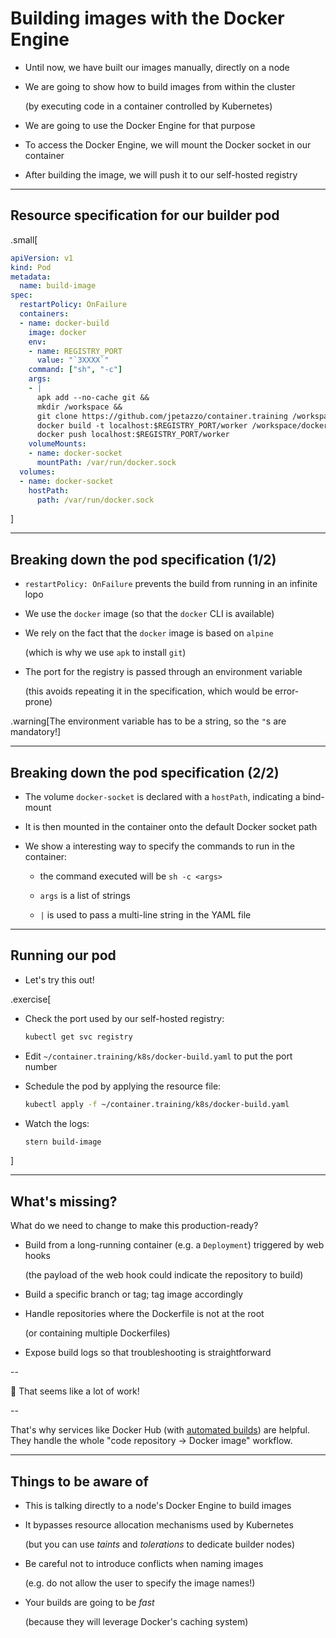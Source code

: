 # Building images with the Docker Engine

- Until now, we have built our images manually, directly on a node

- We are going to show how to build images from within the cluster

  (by executing code in a container controlled by Kubernetes)

- We are going to use the Docker Engine for that purpose

- To access the Docker Engine, we will mount the Docker socket in our container

- After building the image, we will push it to our self-hosted registry

---

## Resource specification for our builder pod

.small[
```yaml
apiVersion: v1
kind: Pod
metadata:
  name: build-image
spec:
  restartPolicy: OnFailure
  containers:
  - name: docker-build
    image: docker
    env:
    - name: REGISTRY_PORT
      value: "`3XXXX`"
    command: ["sh", "-c"]
    args:
    - |
      apk add --no-cache git &&
      mkdir /workspace &&
      git clone https://github.com/jpetazzo/container.training /workspace &&
      docker build -t localhost:$REGISTRY_PORT/worker /workspace/dockercoins/worker &&
      docker push localhost:$REGISTRY_PORT/worker
    volumeMounts:
    - name: docker-socket
      mountPath: /var/run/docker.sock
  volumes:
  - name: docker-socket
    hostPath:
      path: /var/run/docker.sock
```
]

---

## Breaking down the pod specification (1/2)

- `restartPolicy: OnFailure` prevents the build from running in an infinite lopo

- We use the `docker` image (so that the `docker` CLI is available)

- We rely on the fact that the `docker` image is based on `alpine`

  (which is why we use `apk` to install `git`)

- The port for the registry is passed through an environment variable

  (this avoids repeating it in the specification, which would be error-prone)

.warning[The environment variable has to be a string, so the `"`s are mandatory!]

---

## Breaking down the pod specification (2/2)

- The volume `docker-socket` is declared with a `hostPath`, indicating a bind-mount

- It is then mounted in the container onto the default Docker socket path

- We show a interesting way to specify the commands to run in the container:

  - the command executed will be `sh -c <args>`

  - `args` is a list of strings

  - `|` is used to pass a multi-line string in the YAML file

---

## Running our pod

- Let's try this out!

.exercise[

- Check the port used by our self-hosted registry:
  ```bash
  kubectl get svc registry
  ```

- Edit `~/container.training/k8s/docker-build.yaml` to put the port number

- Schedule the pod by applying the resource file:
  ```bash
  kubectl apply -f ~/container.training/k8s/docker-build.yaml
  ```

- Watch the logs:
  ```bash
  stern build-image
  ```

<!--
```longwait latest: digest: sha256:```
```key ^C```
-->

]

---

## What's missing?

What do we need to change to make this production-ready?

- Build from a long-running container (e.g. a `Deployment`) triggered by web hooks

  (the payload of the web hook could indicate the repository to build)

- Build a specific branch or tag; tag image accordingly

- Handle repositories where the Dockerfile is not at the root

  (or containing multiple Dockerfiles)

- Expose build logs so that troubleshooting is straightforward

--

🤔 That seems like a lot of work!

--

That's why services like Docker Hub (with [automated builds](https://docs.docker.com/docker-hub/builds/)) are helpful.
<br/>
They handle the whole "code repository → Docker image" workflow.

---

## Things to be aware of

- This is talking directly to a node's Docker Engine to build images

- It bypasses resource allocation mechanisms used by Kubernetes

  (but you can use *taints* and *tolerations* to dedicate builder nodes)

- Be careful not to introduce conflicts when naming images

  (e.g. do not allow the user to specify the image names!)

- Your builds are going to be *fast*

  (because they will leverage Docker's caching system)
